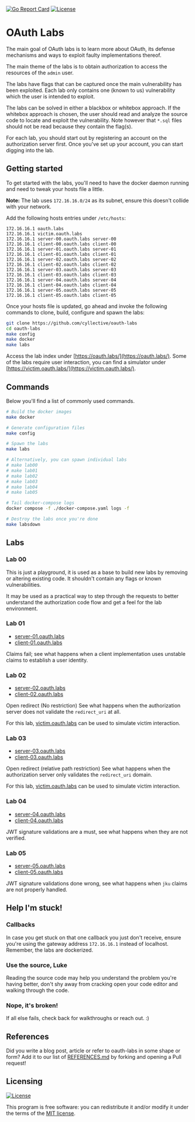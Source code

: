 [![Go Report Card](https://goreportcard.com/badge/github.com/cyllective/oauth-labs)](https://goreportcard.com/report/github.com/cyllective/oauth-labs) [![License](https://img.shields.io/github/license/cyllective/oauth-labs)](LICENSE)


# OAuth Labs

The main goal of OAuth labs is to learn more about OAuth, its defense
mechanisms and ways to exploit faulty implementations thereof.

The main theme of the labs is to obtain authorization to access the resources
of the `admin` user.

The labs have flags that can be captured once the main vulnerability has been
exploited. Each lab only contains one (known to us) vulnerability which the
user is intended to exploit.

The labs can be solved in either a blackbox or whitebox approach. If the
whitebox approach is chosen, the user should read and analyze the source code
to locate and exploit the vulnerability. Note however that `*.sql` files should
not be read because they contain the flag(s).

For each lab, you should start out by registering an account on the
authorization server first. Once you've set up your account, you can start
digging into the lab.


## Getting started

To get started with the labs, you'll need to have the docker daemon running and
need to tweak your hosts file a little.

**Note:** The lab uses `172.16.16.0/24` as its subnet, ensure this doesn't
collide with your network.

Add the following hosts entries under `/etc/hosts`:

```
172.16.16.1 oauth.labs
172.16.16.1 victim.oauth.labs
172.16.16.1 server-00.oauth.labs server-00
172.16.16.1 client-00.oauth.labs client-00
172.16.16.1 server-01.oauth.labs server-01
172.16.16.1 client-01.oauth.labs client-01
172.16.16.1 server-02.oauth.labs server-02
172.16.16.1 client-02.oauth.labs client-02
172.16.16.1 server-03.oauth.labs server-03
172.16.16.1 client-03.oauth.labs client-03
172.16.16.1 server-04.oauth.labs server-04
172.16.16.1 client-04.oauth.labs client-04
172.16.16.1 server-05.oauth.labs server-05
172.16.16.1 client-05.oauth.labs client-05
```

Once your hosts file is updated, go ahead and invoke the following commands to
clone, build, configure and spawn the labs:

```bash
git clone https://github.com/cyllective/oauth-labs 
cd oauth-labs
make config
make docker
make labs
```

Access the lab index under [https://oauth.labs/](https://oauth.labs/).
Some of the labs require user interaction, you can find a simulator under [https://victim.oauth.labs/](https://victim.oauth.labs/).


## Commands

Below you'll find a list of commonly used commands.

```bash
# Build the docker images
make docker

# Generate configuration files
make config

# Spawn the labs
make labs

# Alternatively, you can spawn individual labs
# make lab00
# make lab01
# make lab02
# make lab03
# make lab04
# make lab05

# Tail docker-compose logs
docker compose -f ./docker-compose.yaml logs -f

# Destroy the labs once you're done
make labsdown
```

## Labs

### Lab 00

This is just a playground, it is used as a base to build new labs by removing
or altering existing code. It shouldn't contain any flags or known
vulnerabilities.

It may be used as a practical way to step through the requests to better
understand the authorization code flow and get a feel for the lab environment.


### Lab 01

+ [server-01.oauth.labs](https://server-01.oauth.labs/)
+ [client-01.oauth.labs](https://client-01.oauth.labs/)

Claims fail; see what happens when a client implementation uses unstable claims
to establish a user identity.


### Lab 02

+ [server-02.oauth.labs](https://server-02.oauth.labs/)
+ [client-02.oauth.labs](https://client-02.oauth.labs/)

Open redirect (No restriction)
See what happens when the authorization server does not validate the
`redirect_uri` at all.

For this lab, [victim.oauth.labs](https://victim.oauth.labs/) can be used to simulate victim interaction.


### Lab 03

+ [server-03.oauth.labs](https://server-03.oauth.labs/)
+ [client-03.oauth.labs](https://client-03.oauth.labs/)

Open redirect (relative path restriction) See what happens when the
authorization server only validates the `redirect_uri` domain.

For this lab, [victim.oauth.labs](https://victim.oauth.labs/) can be used to simulate victim interaction.


### Lab 04

+ [server-04.oauth.labs](https://server-04.oauth.labs/)
+ [client-04.oauth.labs](https://client-04.oauth.labs/)

JWT signature validations are a must, see what happens when they are not verified.


### Lab 05

+ [server-05.oauth.labs](https://server-05.oauth.labs/)
+ [client-05.oauth.labs](https://client-05.oauth.labs/)

JWT signature validations done wrong, see what happens when `jku` claims are
not properly handled.


## Help I'm stuck!

### Callbacks

In case you get stuck on that one callback you just don't receive, ensure
you're using the gateway address `172.16.16.1` instead of localhost. Remember,
the labs are dockerized.

### Use the source, Luke

Reading the source code may help you understand the problem you're having
better, don't shy away from cracking open your code editor and walking through
the code.

### Nope, it's broken!

If all else fails, check back for walkthroughs or reach out. :)


## References

Did you write a blog post, article or refer to oauth-labs in some shape or
form? Add it to our list of [REFERENCES.md](REFERENCES.md) by forking and
opening a Pull request!


## Licensing

[![License](https://img.shields.io/github/license/cyllective/oauth-labs)](LICENSE)

This program is free software: you can redistribute it and/or modify it under the terms of the [MIT license](LICENSE).
